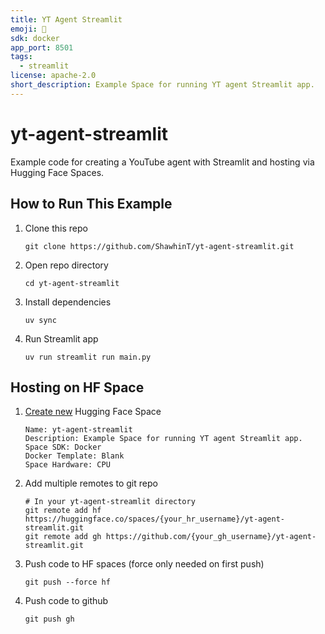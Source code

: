 ```yaml
---
title: YT Agent Streamlit
emoji: 🤖
sdk: docker
app_port: 8501
tags:
  - streamlit
license: apache-2.0
short_description: Example Space for running YT agent Streamlit app.
---
```

# yt-agent-streamlit
Example code for creating a YouTube agent with Streamlit and hosting via Hugging Face Spaces.

## How to Run This Example

1. Clone this repo

    ```
    git clone https://github.com/ShawhinT/yt-agent-streamlit.git
    ```
2. Open repo directory

    ```
    cd yt-agent-streamlit
    ```
3. Install dependencies

    ```
    uv sync
    ```
4. Run Streamlit app

    ```
    uv run streamlit run main.py
    ```

## Hosting on HF Space

1. [Create new](https://huggingface.co/new-space) Hugging Face Space

    ```
    Name: yt-agent-streamlit
    Description: Example Space for running YT agent Streamlit app.
    Space SDK: Docker
    Docker Template: Blank
    Space Hardware: CPU
    ```
2. Add multiple remotes to git repo

    ```
    # In your yt-agent-streamlit directory
    git remote add hf https://huggingface.co/spaces/{your_hr_username}/yt-agent-streamlit.git
    git remote add gh https://github.com/{your_gh_username}/yt-agent-streamlit.git
    ```
3. Push code to HF spaces (force only needed on first push)

    ```
    git push --force hf
    ```
4. Push code to github

    ```
    git push gh
    ```